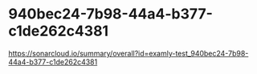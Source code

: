 # 940bec24-7b98-44a4-b377-c1de262c4381
https://sonarcloud.io/summary/overall?id=examly-test_940bec24-7b98-44a4-b377-c1de262c4381
